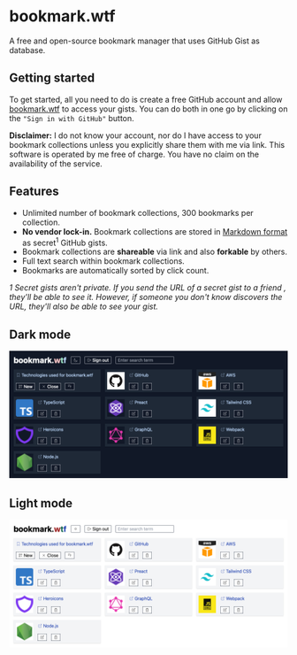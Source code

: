 # bookmark.wtf

A free and open-source bookmark manager that uses GitHub Gist as database.

## Getting started

To get started, all you need to do is create a free GitHub account and allow
[bookmark.wtf](https://bookmark.wtf) to access your gists. You can do both in
one go by clicking on the `"Sign in with GitHub"` button.

**Disclaimer:** I do not know your account, nor do I have access to your
bookmark collections unless you explicitly share them with me via link. This
software is operated by me free of charge. You have no claim on the availability
of the service.

## Features

- Unlimited number of bookmark collections, 300 bookmarks per collection.
- **No vendor lock-in.** Bookmark collections are stored in
  [Markdown format](https://en.wikipedia.org/wiki/Markdown) as
  secret<sup>1</sup> GitHub gists.
- Bookmark collections are **shareable** via link and also **forkable** by
  others.
- Full text search within bookmark collections.
- Bookmarks are automatically sorted by click count.

_1 Secret gists aren't private. If you send the URL of a secret gist to a friend
, they'll be able to see it. However, if someone you don't know discovers the
URL, they'll also be able to see your gist._

## Dark mode

<a href="https://bookmark.wtf/9803bde974539a8992c0515b28db439b"><img src="./screenshot-dark-mode.png"/></a>

## Light mode

<a href="https://bookmark.wtf/9803bde974539a8992c0515b28db439b"><img src="./screenshot-light-mode.png"/></a>
